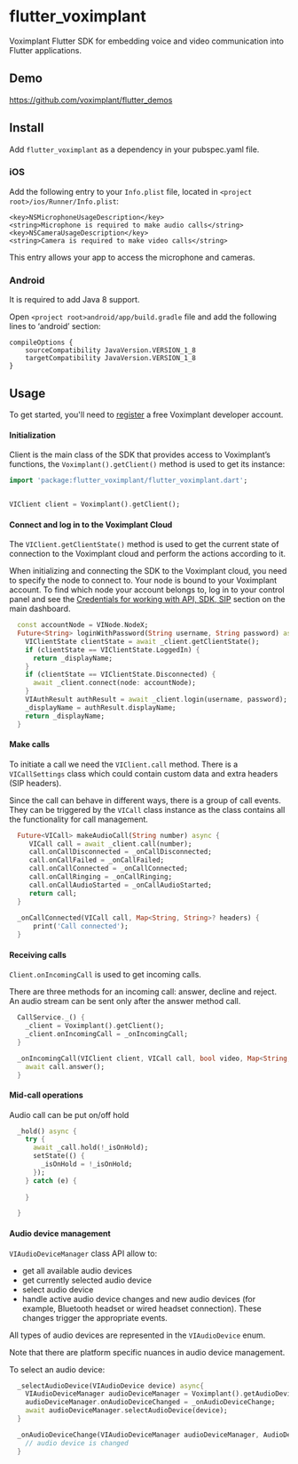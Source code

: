 # flutter_voximplant

Voximplant Flutter SDK for embedding voice and video communication into Flutter applications.

## Demo
https://github.com/voximplant/flutter_demos

## Install
Add `flutter_voximplant` as a dependency in your pubspec.yaml file.

### iOS

Add the following entry to your `Info.plist` file, located in `<project root>/ios/Runner/Info.plist`:
```
<key>NSMicrophoneUsageDescription</key>
<string>Microphone is required to make audio calls</string>
<key>NSCameraUsageDescription</key>
<string>Camera is required to make video calls</string>
```
This entry allows your app to access the microphone and cameras.

### Android
It is required to add Java 8 support.

Open `<project root>android/app/build.gradle` file and add the following lines to ‘android’ section:
```
compileOptions {
    sourceCompatibility JavaVersion.VERSION_1_8
    targetCompatibility JavaVersion.VERSION_1_8
}
```

## Usage

To get started, you'll need to [register](https://manage.voximplant.com/auth/sign_up/) a free Voximplant developer account.

#### Initialization
Client is the main class of the SDK that provides access to Voximplant’s functions, 
the `Voximplant().getClient()` method is used to get its instance:
```dart
import 'package:flutter_voximplant/flutter_voximplant.dart';


VIClient client = Voximplant().getClient();
```

#### Connect and log in to the Voximplant Cloud
The `VIClient.getClientState()` method is used to get the current state of connection 
to the Voximplant cloud and perform the actions according to it.

When initializing and connecting the SDK to the Voximplant cloud, you need to specify the node to connect to. 
Your node is bound to your Voximplant account.
To find which node your account belongs to, log in to your control panel and see 
the [Credentials for working with API, SDK, SIP](https://manage.voximplant.com/) section on the main dashboard.
```dart
  const accountNode = VINode.NodeX;
  Future<String> loginWithPassword(String username, String password) async {
    VIClientState clientState = await _client.getClientState();
    if (clientState == VIClientState.LoggedIn) {
      return _displayName;
    }
    if (clientState == VIClientState.Disconnected) {
      await _client.connect(node: accountNode);
    }
    VIAuthResult authResult = await _client.login(username, password);
    _displayName = authResult.displayName;
    return _displayName;
  }
```

#### Make calls
To initiate a call we need the `VIClient.call` method. 
There is a `VICallSettings` class which could contain custom data and extra headers (SIP headers).

Since the call can behave in different ways, there is a group of call events. 
They can be triggered by the `VICall` class instance as the class contains all the functionality for call management.

```dart
  Future<VICall> makeAudioCall(String number) async {
     VICall call = await _client.call(number);
     call.onCallDisconnected = _onCallDisconnected;
     call.onCallFailed = _onCallFailed;
     call.onCallConnected = _onCallConnected;
     call.onCallRinging = _onCallRinging;
     call.onCallAudioStarted = _onCallAudioStarted;
     return call;
  }
   
  _onCallConnected(VICall call, Map<String, String>? headers) {
      print('Call connected');
  }
```

#### Receiving calls
`Client.onIncomingCall` is used to get incoming calls. 

There are three methods for an incoming call: answer, decline and reject. An audio stream can be sent only after the answer method call.
```dart
  CallService._() {
    _client = Voximplant().getClient();
    _client.onIncomingCall = _onIncomingCall;
  }

  _onIncomingCall(VIClient client, VICall call, bool video, Map<String, String>? headers) async {
    await call.answer();
  }
```

#### Mid-call operations
Audio call can be put on/off hold
```dart
  _hold() async {
    try {
      await _call.hold(!_isOnHold);
      setState(() {
        _isOnHold = !_isOnHold;
      });
    } catch (e) {
      
    }

  }
```

#### Audio device management
`VIAudioDeviceManager` class API allow to:
- get all available audio devices
- get currently selected audio device
- select audio device
- handle active audio device changes and new audio devices (for example, Bluetooth headset or wired headset connection). These changes trigger the appropriate events.

All types of audio devices are represented in the `VIAudioDevice` enum.

Note that there are platform specific nuances in audio device management.

To select an audio device:
```dart
  _selectAudioDevice(VIAudioDevice device) async{
    VIAudioDeviceManager audioDeviceManager = Voximplant().getAudioDeviceManager();
    audioDeviceManager.onAudioDeviceChanged = _onAudioDeviceChange;
    await audioDeviceManager.selectAudioDevice(device);
  }

  _onAudioDeviceChange(VIAudioDeviceManager audioDeviceManager, AudioDevice audioDevice) {
    // audio device is changed
  }
```

